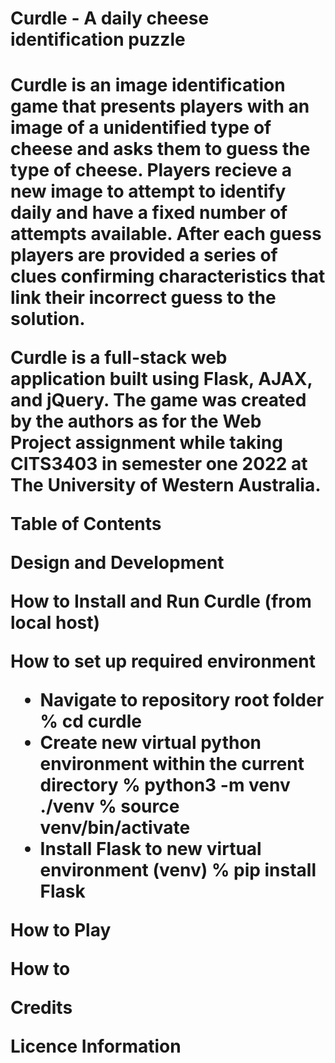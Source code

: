 <!-- This document needs to be formatted using Markdown as stated in the last slide
	 of the Agile Development lecture slides. -->

<h1>Curdle - A daily cheese identification puzzle<h1>

Curdle is an image identification game that presents players with an image of a unidentified type of cheese and asks them to guess the type of cheese. Players recieve a new image to attempt to identify daily and have a fixed number of attempts available. After each guess players are provided a series of clues confirming characteristics that link their incorrect guess to the solution.

Curdle is a full-stack web application built using Flask, AJAX, and jQuery. The game was created by the authors as for the Web Project assignment while taking CITS3403 in semester one 2022 at The University of Western Australia.

Table of Contents

Design and Development

How to Install and Run Curdle (from local host)

How to set up required environment

- Navigate to repository root folder
	% cd curdle
- Create new virtual python environment within the current directory
	% python3 -m venv ./venv
	% source venv/bin/activate
- Install Flask to new virtual environment
	(venv) % pip install Flask

How to Play

How to 

Credits

Licence Information
